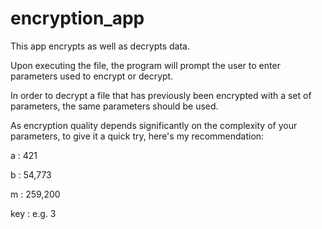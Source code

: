 # encryption_app

This app encrypts as well as decrypts data.

Upon executing the file, the program will prompt the user to enter parameters used to encrypt or decrypt.

In order to decrypt a file that has previously been encrypted with a set of parameters, the same parameters should be used.

As encryption quality depends significantly on the complexity of your parameters, to give it a quick try,
here's my recommendation:

a : 421

b : 54,773

m : 259,200

key : e.g. 3
